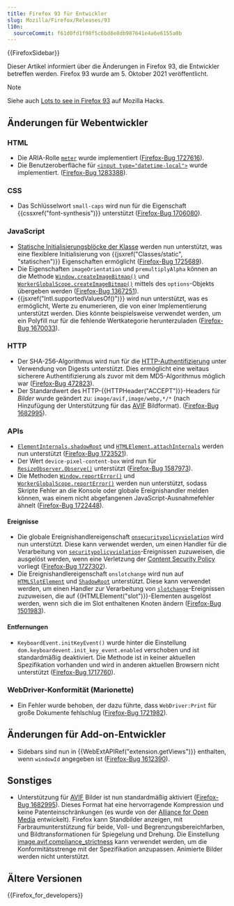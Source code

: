 ```yaml
---
title: Firefox 93 für Entwickler
slug: Mozilla/Firefox/Releases/93
l10n:
  sourceCommit: f61d0fd1f98f5c6bd8e8db987641e4a6e6155a0b
---
```


{{FirefoxSidebar}}

Dieser Artikel informiert über die Änderungen in Firefox 93, die Entwickler betreffen werden. Firefox 93 wurde am 5. Oktober 2021 veröffentlicht.

> [!NOTE]
> Siehe auch [Lots to see in Firefox 93](https://hacks.mozilla.org/2021/10/lots-to-see-in-firefox-93/) auf Mozilla Hacks.

## Änderungen für Webentwickler

### HTML

- Die ARIA-Rolle [`meter`](/de/docs/Web/Accessibility/ARIA/Reference/Roles/meter_role) wurde implementiert ([Firefox-Bug 1727616](https://bugzil.la/1727616)).
- Die Benutzeroberfläche für [`<input type="datetime-local">`](/de/docs/Web/HTML/Element/input/datetime-local) wurde implementiert. ([Firefox-Bug 1283388](https://bugzil.la/1283388)).

### CSS

- Das Schlüsselwort `small-caps` wird nun für die Eigenschaft {{cssxref("font-synthesis")}} unterstützt ([Firefox-Bug 1706080](https://bugzil.la/1706080)).

### JavaScript

- [Statische Initialisierungsblöcke der Klasse](/de/docs/Web/JavaScript/Reference/Classes/Static_initialization_blocks) werden nun unterstützt, was eine flexiblere Initialisierung von {{jsxref("Classes/static", "statischen")}} Eigenschaften ermöglicht ([Firefox-Bug 1725689](https://bugzil.la/1725689)).
- Die Eigenschaften `imageOrientation` und `premultiplyAlpha` können an die Methode [`Window.createImageBitmap()`](/de/docs/Web/API/Window/createImageBitmap) und [`WorkerGlobalScope.createImageBitmap()`](/de/docs/Web/API/WorkerGlobalScope/createImageBitmap) mittels des `options`-Objekts übergeben werden ([Firefox-Bug 1367251](https://bugzil.la/1367251)).
- {{jsxref("Intl.supportedValuesOf()")}} wird nun unterstützt, was es ermöglicht, Werte zu enumerieren, die von einer Implementierung unterstützt werden. Dies könnte beispielsweise verwendet werden, um ein Polyfill nur für die fehlende Wertkategorie herunterzuladen ([Firefox-Bug 1670033](https://bugzil.la/1670033)).

### HTTP

- Der SHA-256-Algorithmus wird nun für die [HTTP-Authentifizierung](/de/docs/Web/HTTP/Guides/Authentication) unter Verwendung von Digests unterstützt. Dies ermöglicht eine weitaus sicherere Authentifizierung als zuvor mit dem MD5-Algorithmus möglich war ([Firefox-Bug 472823](https://bugzil.la/472823)).
- Der Standardwert des HTTP-{{HTTPHeader("ACCEPT")}}-Headers für _Bilder_ wurde geändert zu: `image/avif,image/webp,*/*` (nach Hinzufügung der Unterstützung für das [AVIF](/de/docs/Web/Media/Guides/Formats/Image_types#avif_image) Bildformat). ([Firefox-Bug 1682995](https://bugzil.la/1682995)).

### APIs

- [`ElementInternals.shadowRoot`](/de/docs/Web/API/ElementInternals/shadowRoot) und [`HTMLElement.attachInternals`](/de/docs/Web/API/HTMLElement/attachInternals) werden nun unterstützt ([Firefox-Bug 1723521](https://bugzil.la/1723521)).
- Der Wert `device-pixel-content-box` wird nun für [`ResizeObserver.Observe()`](/de/docs/Web/API/ResizeObserver/observe) unterstützt ([Firefox-Bug 1587973](https://bugzil.la/1587973)).
- Die Methoden [`Window.reportError()`](/de/docs/Web/API/Window/reportError) und [`WorkerGlobalScope.reportError()`](/de/docs/Web/API/WorkerGlobalScope/reportError) werden nun unterstützt, sodass Skripte Fehler an die Konsole oder globale Ereignishandler melden können, was einem nicht abgefangenen JavaScript-Ausnahmefehler ähnelt ([Firefox-Bug 1722448](https://bugzil.la/1722448)).

#### Ereignisse

- Die globale Ereignishandlereigenschaft [`onsecuritypolicyviolation`](/de/docs/Web/API/Element/securitypolicyviolation_event) wird nun unterstützt.
  Diese kann verwendet werden, um einen Handler für die Verarbeitung von [`securitypolicyviolation`](/de/docs/Web/API/Element/securitypolicyviolation_event)-Ereignissen zuzuweisen, die ausgelöst werden, wenn eine Verletzung der [Content Security Policy](/de/docs/Web/HTTP/Guides/CSP) vorliegt ([Firefox-Bug 1727302](https://bugzil.la/1727302)).
- Die Ereignishandlereigenschaft `onslotchange` wird nun auf [`HTMLSlotElement`](/de/docs/Web/API/HTMLSlotElement) und [`ShadowRoot`](/de/docs/Web/API/ShadowRoot) unterstützt.
  Diese kann verwendet werden, um einen Handler zur Verarbeitung von [`slotchange`](/de/docs/Web/API/HTMLSlotElement/slotchange_event)-Ereignissen zuzuweisen, die auf {{HTMLElement("slot")}}-Elementen ausgelöst werden, wenn sich die im Slot enthaltenen Knoten ändern ([Firefox-Bug 1501983](https://bugzil.la/1501983)).

#### Entfernungen

- `KeyboardEvent.initKeyEvent()` wurde hinter die Einstellung `dom.keyboardevent.init_key_event.enabled` verschoben und ist standardmäßig deaktiviert.
  Die Methode ist in keiner aktuellen Spezifikation vorhanden und wird in anderen aktuellen Browsern nicht unterstützt ([Firefox-Bug 1717760](https://bugzil.la/1717760)).

### WebDriver-Konformität (Marionette)

- Ein Fehler wurde behoben, der dazu führte, dass `WebDriver:Print` für große Dokumente fehlschlug ([Firefox-Bug 1721982](https://bugzil.la/1721982)).

## Änderungen für Add-on-Entwickler

- Sidebars sind nun in {{WebExtAPIRef("extension.getViews")}} enthalten, wenn `windowId` angegeben ist ([Firefox-Bug 1612390](https://bugzil.la/1612390)).

## Sonstiges

- Unterstützung für [AVIF](/de/docs/Web/Media/Guides/Formats/Image_types#avif_image) Bilder ist nun standardmäßig aktiviert ([Firefox-Bug 1682995](https://bugzil.la/1682995)).
  Dieses Format hat eine hervorragende Kompression und keine Patenteinschränkungen (es wurde von der [Alliance for Open Media](https://aomedia.org/) entwickelt).
  Firefox kann Standbilder anzeigen, mit Farbraumunterstützung für beide, Voll- und Begrenzungsbereichfarben, und Bildtransformationen für Spiegelung und Drehung.
  Die Einstellung [image.avif.compliance_strictness](/de/docs/Mozilla/Firefox/Experimental_features#avif_compliance_strictness) kann verwendet werden, um die Konformitätsstrenge mit der Spezifikation anzupassen. Animierte Bilder werden nicht unterstützt.

## Ältere Versionen

{{Firefox_for_developers}}
